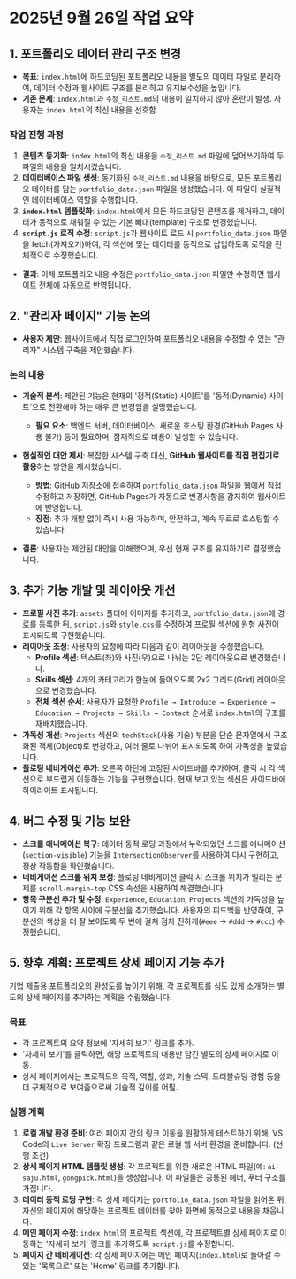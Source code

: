 # 2025년 9월 26일 작업 요약

## 1. 포트폴리오 데이터 관리 구조 변경

- **목표**: `index.html`에 하드코딩된 포트폴리오 내용을 별도의 데이터 파일로 분리하여, 데이터 수정과 웹사이트 구조를 분리하고 유지보수성을 높입니다.
- **기존 문제**: `index.html`과 `수정_리스트.md`의 내용이 일치하지 않아 혼란이 발생. 사용자는 `index.html`의 최신 내용을 선호함.

### 작업 진행 과정

1.  **콘텐츠 동기화**: `index.html`의 최신 내용을 `수정_리스트.md` 파일에 덮어쓰기하여 두 파일의 내용을 일치시켰습니다.
2.  **데이터베이스 파일 생성**: 동기화된 `수정_리스트.md` 내용을 바탕으로, 모든 포트폴리오 데이터를 담는 `portfolio_data.json` 파일을 생성했습니다. 이 파일이 실질적인 데이터베이스 역할을 수행합니다.
3.  **`index.html` 템플릿화**: `index.html`에서 모든 하드코딩된 콘텐츠를 제거하고, 데이터가 동적으로 채워질 수 있는 기본 뼈대(template) 구조로 변경했습니다.
4.  **`script.js` 로직 수정**: `script.js`가 웹사이트 로드 시 `portfolio_data.json` 파일을 fetch(가져오기)하여, 각 섹션에 맞는 데이터를 동적으로 삽입하도록 로직을 전체적으로 수정했습니다.

- **결과**: 이제 포트폴리오 내용 수정은 `portfolio_data.json` 파일만 수정하면 웹사이트 전체에 자동으로 반영됩니다.

## 2. "관리자 페이지" 기능 논의

- **사용자 제안**: 웹사이트에서 직접 로그인하여 포트폴리오 내용을 수정할 수 있는 "관리자" 시스템 구축을 제안했습니다.

### 논의 내용

- **기술적 분석**: 제안된 기능은 현재의 '정적(Static) 사이트'를 '동적(Dynamic) 사이트'으로 전환해야 하는 매우 큰 변경임을 설명했습니다.
    - **필요 요소**: 백엔드 서버, 데이터베이스, 새로운 호스팅 환경(GitHub Pages 사용 불가) 등이 필요하며, 잠재적으로 비용이 발생할 수 있습니다.
- **현실적인 대안 제시**: 복잡한 시스템 구축 대신, **GitHub 웹사이트를 직접 편집기로 활용**하는 방안을 제시했습니다.
    - **방법**: GitHub 저장소에 접속하여 `portfolio_data.json` 파일을 웹에서 직접 수정하고 저장하면, GitHub Pages가 자동으로 변경사항을 감지하여 웹사이트에 반영합니다.
    - **장점**: 추가 개발 없이 즉시 사용 가능하며, 안전하고, 계속 무료로 호스팅할 수 있습니다.

- **결론**: 사용자는 제안된 대안을 이해했으며, 우선 현재 구조를 유지하기로 결정했습니다.

## 3. 추가 기능 개발 및 레이아웃 개선

- **프로필 사진 추가**: `assets` 폴더에 이미지를 추가하고, `portfolio_data.json`에 경로를 등록한 뒤, `script.js`와 `style.css`를 수정하여 프로필 섹션에 원형 사진이 표시되도록 구현했습니다.
- **레이아웃 조정**: 사용자의 요청에 따라 다음과 같이 레이아웃을 수정했습니다.
    - **Profile 섹션**: 텍스트(좌)와 사진(우)으로 나뉘는 2단 레이아웃으로 변경했습니다.
    - **Skills 섹션**: 4개의 카테고리가 한눈에 들어오도록 2x2 그리드(Grid) 레이아웃으로 변경했습니다.
    - **전체 섹션 순서**: 사용자가 요청한 `Profile → Introduce → Experience → Education → Projects → Skills → Contact` 순서로 `index.html`의 구조를 재배치했습니다.
- **가독성 개선**: `Projects` 섹션의 `techStack`(사용 기술) 부분을 단순 문자열에서 구조화된 객체(Object)로 변경하고, 여러 줄로 나뉘어 표시되도록 하여 가독성을 높였습니다.
- **플로팅 네비게이션 추가**: 오른쪽 하단에 고정된 사이드바를 추가하여, 클릭 시 각 섹션으로 부드럽게 이동하는 기능을 구현했습니다. 현재 보고 있는 섹션은 사이드바에 하이라이트 표시됩니다.

## 4. 버그 수정 및 기능 보완

- **스크롤 애니메이션 복구**: 데이터 동적 로딩 과정에서 누락되었던 스크롤 애니메이션(`section-visible`) 기능을 `IntersectionObserver`를 사용하여 다시 구현하고, 정상 작동함을 확인했습니다.
- **네비게이션 스크롤 위치 보정**: 플로팅 네비게이션 클릭 시 스크롤 위치가 밀리는 문제를 `scroll-margin-top` CSS 속성을 사용하여 해결했습니다.
- **항목 구분선 추가 및 수정**: `Experience`, `Education`, `Projects` 섹션의 가독성을 높이기 위해 각 항목 사이에 구분선을 추가했습니다. 사용자의 피드백을 반영하여, 구분선의 색상을 더 잘 보이도록 두 번에 걸쳐 점차 진하게(`#eee` → `#ddd` → `#ccc`) 수정했습니다.

## 5. 향후 계획: 프로젝트 상세 페이지 기능 추가

기업 제출용 포트폴리오의 완성도를 높이기 위해, 각 프로젝트를 심도 있게 소개하는 별도의 상세 페이지를 추가하는 계획을 수립했습니다.

### 목표
- 각 프로젝트의 요약 정보에 '자세히 보기' 링크를 추가.
- '자세히 보기'를 클릭하면, 해당 프로젝트의 내용만 담긴 별도의 상세 페이지로 이동.
- 상세 페이지에서는 프로젝트의 목적, 역할, 성과, 기술 스택, 트러블슈팅 경험 등을 더 구체적으로 보여줌으로써 기술적 깊이를 어필.

### 실행 계획

1.  **로컬 개발 환경 준비**: 여러 페이지 간의 링크 이동을 원활하게 테스트하기 위해, VS Code의 `Live Server` 확장 프로그램과 같은 로컬 웹 서버 환경을 준비합니다. (선행 조건)
2.  **상세 페이지 HTML 템플릿 생성**: 각 프로젝트를 위한 새로운 HTML 파일(예: `ai-saju.html`, `gongpick.html`)을 생성합니다. 이 파일들은 공통된 헤더, 푸터 구조를 가집니다.
3.  **데이터 동적 로딩 구현**: 각 상세 페이지는 `portfolio_data.json` 파일을 읽어온 뒤, 자신의 페이지에 해당하는 프로젝트 데이터를 찾아 화면에 동적으로 내용을 채웁니다.
4.  **메인 페이지 수정**: `index.html`의 프로젝트 섹션에, 각 프로젝트별 상세 페이지로 이동하는 '자세히 보기' 링크를 추가하도록 `script.js`를 수정합니다.
5.  **페이지 간 네비게이션**: 각 상세 페이지에는 메인 페이지(`index.html`)로 돌아갈 수 있는 '목록으로' 또는 'Home' 링크를 추가합니다.
